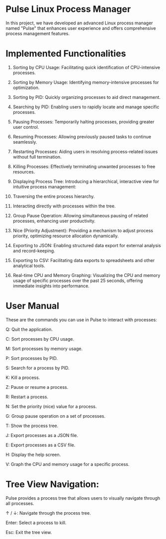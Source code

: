 # Pulse Linux Process Manager

In this project, we have developed an advanced Linux process manager named "Pulse" that enhances user experience and offers comprehensive process management features. 


# Implemented Functionalities

1. Sorting by CPU Usage: Facilitating quick identification of CPU-intensive processes.

2. Sorting by Memory Usage: Identifying memory-intensive processes for optimization.

3. Sorting by PID: Quickly organizing processes to aid direct management.

4. Searching by PID: Enabling users to rapidly locate and manage specific processes.

5. Pausing Processes: Temporarily halting processes, providing greater user control.

6. Resuming Processes: Allowing previously paused tasks to continue seamlessly.

7. Restarting Processes: Aiding users in resolving process-related issues without full termination.

8. Killing Processes: Effectively terminating unwanted processes to free resources.

9. Displaying Process Tree: Introducing a hierarchical, interactive view for intuitive process management:

10. Traversing the entire process hierarchy.

11. Interacting directly with processes within the tree.

12. Group Pause Operation: Allowing simultaneous pausing of related processes, enhancing user productivity.

13. Nice (Priority Adjustment): Providing a mechanism to adjust process priority, optimizing resource allocation dynamically.

14. Exporting to JSON: Enabling structured data export for external analysis and record-keeping.

15. Exporting to CSV: Facilitating data exports to spreadsheets and other analytical tools.

16. Real-time CPU and Memory Graphing: Visualizing the CPU and memory usage of specific processes over the past 25 seconds, offering immediate insights into performance.

# User Manual

These are the commands you can use in Pulse to interact with processes:

Q: Quit the application.

C: Sort processes by CPU usage.

M: Sort processes by memory usage.

P: Sort processes by PID.

S: Search for a process by PID.

K: Kill a process.

Z: Pause or resume a process.

R: Restart a process.

N: Set the priority (nice) value for a process.

G: Group pause operation on a set of processes.

T: Show the process tree.

J: Export processes as a JSON file.

E: Export processes as a CSV file.

H: Display the help screen.

V: Graph the CPU and memory usage for a specific process.

# Tree View Navigation:

Pulse provides a process tree that allows users to visually navigate through all processes.

↑ / ↓: Navigate through the process tree.

Enter: Select a process to kill. 

Esc: Exit the tree view.

